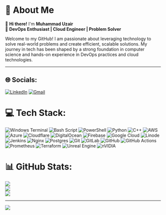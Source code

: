 # 💫 About Me  

👋 **Hi there!** I'm **Muhammad Uzair**  
🚀 **DevOps Enthusiast | Cloud Engineer | Problem Solver**  

Welcome to my GitHub! I am passionate about leveraging technology to solve real-world problems and create efficient, scalable solutions. My journey in tech has been shaped by a strong foundation in computer science and hands-on experience in DevOps practices and cloud technologies.

---

## 🌐 Socials:
[![LinkedIn](https://img.shields.io/badge/LinkedIn-%230077B5.svg?logo=linkedin&logoColor=white)](https://linkedin.com/in/uzairash) 
[![Gmail](https://img.shields.io/badge/Gmail-%23D14836.svg?logo=gmail&logoColor=white)](uzairashfaq90@gmail.com) 

# 💻 Tech Stack:
![Windows Terminal](https://img.shields.io/badge/Windows%20Terminal-%234D4D4D.svg?style=for-the-badge&logo=windows-terminal&logoColor=white) ![Bash Script](https://img.shields.io/badge/bash_script-%23121011.svg?style=for-the-badge&logo=gnu-bash&logoColor=white) ![PowerShell](https://img.shields.io/badge/PowerShell-%235391FE.svg?style=for-the-badge&logo=powershell&logoColor=white) ![Python](https://img.shields.io/badge/python-3670A0?style=for-the-badge&logo=python&logoColor=ffdd54) ![C++](https://img.shields.io/badge/c++-%2300599C.svg?style=for-the-badge&logo=c%2B%2B&logoColor=white) ![AWS](https://img.shields.io/badge/AWS-%23FF9900.svg?style=for-the-badge&logo=amazon-aws&logoColor=white) ![Azure](https://img.shields.io/badge/azure-%230072C6.svg?style=for-the-badge&logo=microsoftazure&logoColor=white) ![Cloudflare](https://img.shields.io/badge/Cloudflare-F38020?style=for-the-badge&logo=Cloudflare&logoColor=white) ![DigitalOcean](https://img.shields.io/badge/DigitalOcean-%230167ff.svg?style=for-the-badge&logo=digitalOcean&logoColor=white) ![Firebase](https://img.shields.io/badge/firebase-%23039BE5.svg?style=for-the-badge&logo=firebase) ![Google Cloud](https://img.shields.io/badge/GoogleCloud-%234285F4.svg?style=for-the-badge&logo=google-cloud&logoColor=white) ![Linode](https://img.shields.io/badge/linode-00A95C?style=for-the-badge&logo=linode&logoColor=white) ![Jenkins](https://img.shields.io/badge/jenkins-%232C5263.svg?style=for-the-badge&logo=jenkins&logoColor=white) ![Nginx](https://img.shields.io/badge/nginx-%23009639.svg?style=for-the-badge&logo=nginx&logoColor=white) ![Postgres](https://img.shields.io/badge/postgres-%23316192.svg?style=for-the-badge&logo=postgresql&logoColor=white) ![Git](https://img.shields.io/badge/git-%23F05033.svg?style=for-the-badge&logo=git&logoColor=white) ![GitLab](https://img.shields.io/badge/gitlab-%23181717.svg?style=for-the-badge&logo=gitlab&logoColor=white) ![GitHub](https://img.shields.io/badge/github-%23121011.svg?style=for-the-badge&logo=github&logoColor=white) ![GitHub Actions](https://img.shields.io/badge/github%20actions-%232671E5.svg?style=for-the-badge&logo=githubactions&logoColor=white) ![Prometheus](https://img.shields.io/badge/Prometheus-E6522C?style=for-the-badge&logo=Prometheus&logoColor=white) ![Terraform](https://img.shields.io/badge/terraform-%235835CC.svg?style=for-the-badge&logo=terraform&logoColor=white) ![Unreal Engine](https://img.shields.io/badge/unrealengine-%23313131.svg?style=for-the-badge&logo=unrealengine&logoColor=white) ![nVIDIA](https://img.shields.io/badge/nVIDIA-%2376B900.svg?style=for-the-badge&logo=nVIDIA&logoColor=white)
# 📊 GitHub Stats:
![](https://github-readme-stats.vercel.app/api?username=uzairash&theme=dark&hide_border=false&include_all_commits=false&count_private=false)<br/>
![](https://github-readme-streak-stats.herokuapp.com/?user=uzairash&theme=dark&hide_border=false)<br/>
![](https://github-readme-stats.vercel.app/api/top-langs/?username=uzairash&theme=dark&hide_border=false&include_all_commits=false&count_private=false&layout=compact)

---
[![](https://visitcount.itsvg.in/api?id=uzairash&icon=0&color=0)](https://visitcount.itsvg.in)

<!-- Proudly created with GPRM ( https://gprm.itsvg.in ) -->
